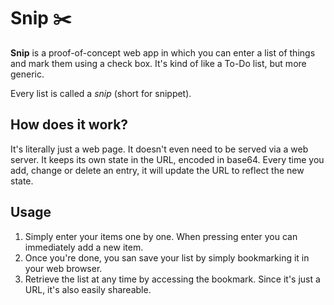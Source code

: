 # Snip ✂️

**Snip** is a proof-of-concept web app in which you can enter a list of things and mark them using a check box. It's kind of like a To-Do list, but more generic.

Every list is called a *snip* (short for snippet).

## How does it work?

It's literally just a web page. It doesn't even need to be served via a web server. It keeps its own state in the URL, encoded in base64. Every time you add, change or delete an entry, it will update the URL to reflect the new state.

## Usage

1. Simply enter your items one by one. When pressing enter you can immediately add a new item. 
2. Once you're done, you san save your list by simply bookmarking it in your web browser.
3. Retrieve the list at any time by accessing the bookmark. Since it's just a URL, it's also easily shareable.
